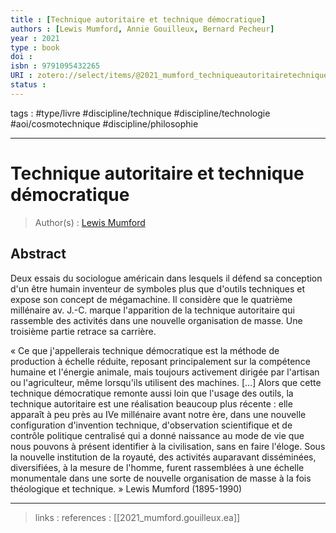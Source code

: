 ```yaml
---
title : [Technique autoritaire et technique démocratique]
authors : [Lewis Mumford, Annie Gouilleux, Bernard Pecheur]
year : 2021
type : book
doi : 
isbn : 9791095432265
URI : zotero://select/items/@2021_mumford_techniqueautoritairetechniquedemocratique
status : 
---
```


tags : #type/livre #discipline/technique #discipline/technologie #aoi/cosmotechnique #discipline/philosophie 

---

Technique autoritaire et technique démocratique
===
> Author(s) : [Lewis Mumford](https://fr.wikipedia.org/wiki/Lewis_Mumford)

## Abstract
Deux essais du sociologue américain dans lesquels il défend sa conception d'un être humain inventeur de symboles plus que d'outils techniques et expose son concept de mégamachine. Il considère que le quatrième millénaire av. J.-C. marque l'apparition de la technique autoritaire qui rassemble des activités dans une nouvelle organisation de masse. Une troisième partie retrace sa carrière.

« Ce que j'appellerais technique démocratique est la méthode de production à échelle réduite, reposant principalement sur la compétence humaine et l'énergie animale, mais toujours activement dirigée par l'artisan ou l'agriculteur, même lorsqu'ils utilisent des machines. [...] Alors que cette technique démocratique remonte aussi loin que l'usage des outils, la technique autoritaire est une réalisation beaucoup plus récente : elle apparaît à peu près au IVe millénaire avant notre ère, dans une nouvelle configuration d'invention technique, d'observation scientifique et de contrôle politique centralisé qui a donné naissance au mode de vie que nous pouvons à présent identifier à la civilisation, sans en faire l'éloge. Sous la nouvelle institution de la royauté, des activités auparavant disséminées, diversifiées, à la mesure de l'homme, furent rassemblées à une échelle monumentale dans une sorte de nouvelle organisation de masse à la fois théologique et technique. »
Lewis Mumford (1895-1990)

---
> links : 
> references : 
[[2021_mumford.gouilleux.ea]]